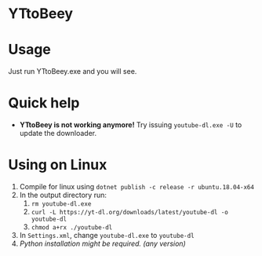 YTtoBeey
===

# Usage
Just run YTtoBeey.exe and you will see.

# Quick help

* **YTtoBeey is not working anymore!** Try issuing `youtube-dl.exe -U` to update the downloader.

# Using on Linux
1. Compile for linux using `dotnet publish -c release -r ubuntu.18.04-x64`
2. In the output directory run:
	1. `rm youtube-dl.exe`
	2. `curl -L https://yt-dl.org/downloads/latest/youtube-dl -o youtube-dl`
	3. `chmod a+rx ./youtube-dl`
4. In `Settings.xml`, change `youtube-dl.exe` to `youtube-dl`
5. *Python installation might be required. (any version)*